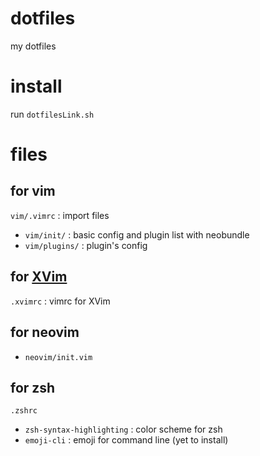 # dotfiles

my dotfiles

# install

run ```dotfilesLink.sh```

# files

## for vim

```vim/.vimrc``` : import files

* ```vim/init/``` : basic config and plugin list with neobundle
* ```vim/plugins/``` : plugin's config

## for [XVim](https://github.com/XVimProject/XVim)

```.xvimrc``` : vimrc for XVim

## for neovim

* ```neovim/init.vim```

## for zsh

``` .zshrc ```

* ```zsh-syntax-highlighting``` : color scheme for zsh
* ```emoji-cli``` : emoji for command line (yet to install)

